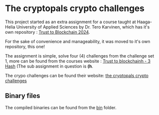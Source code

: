 # The cryptopals crypto challenges

This project started as an extra assignment for a course taught at Haaga-Helia University of Applied Sciences by Dr. Tero Karvinen, which has it's own repository : [Trust to Blockchain 2024](https://github.com/TatuE/Trust_to_Blockchain_2024).

For the sake of convenience and manageability, it was moved to it's own repository, this one!

The assignment is simple, solve four (4) challenges from the challenge set 1,  more can be found from the courses website : [Trust to blockchainh - 3 Hash](https://terokarvinen.com/trust-to-blockchain/#h3-hash) (The sub assignment in question is **(h**.

The crypo challenges can be found their website: [the cryptopals crypto challenges](https://www.cryptopals.com/)

## Binary files

The compiled binaries can be found from the [bin](https://github.com/TatuE/the_cryptopals_crypto_challenges/tree/main/bin) folder. 

